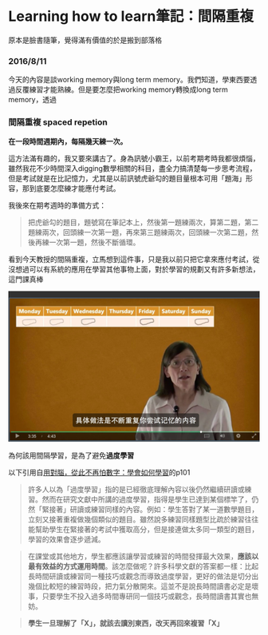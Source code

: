 # Learning how to learn筆記：間隔重複

原本是臉書隨筆，覺得滿有價值的於是搬到部落格

### 2016/8/11

今天的內容是談working memory與long term memory。我們知道，學東西要透過反覆練習才能熟練。但是要怎麼把working memory轉換成long term memory，透過

### 間隔重複 spaced repetion

**在一段時間週期內，每隔幾天練一次。**

這方法滿有趣的，我又要來講古了。身為訊號小霸王，以前考期考時我都很煩惱，雖然我花不少時間深入digging數學相關的科目，盡全力搞清楚每一步思考流程，但是考試就是在比記憶力，尤其是以前訊號虎爺勾的題目量根本可用「題海」形容，那到底要怎麼練才能應付考試。

我後來在期考週時的準備方式：

>把虎爺勾的題目，題號寫在筆記本上，然後第一題練兩次，算第二題，第二題練兩次，回頭練一次第一題，再來第三題練兩次，回頭練一次第二題，然後再練一次第一題，然後不斷循環。

看到今天教授的間隔重複，立馬想到這件事，只是我以前只把它拿來應付考試，從沒想過可以有系統的應用在學習其他事物上面，對於學習的規劃又有許多新想法，這門課真棒

![spaced repetion](../images/spaced_repetion.jpg)


為何該用間隔學習，是為了避免**過度學習**

以下引用自[用對腦，從此不再怕數字：學會如何學習](http://www.books.com.tw/products/0010690319)的p101

> 許多人以為「過度學習」指的是已經徹底理解內容以後仍然繼續研讀或練習。然而在研究文獻中所講的過度學習，指得是學生已達到某個標竿了，仍然「緊接著」研讀或練習同樣的內容。例如：學生答對了某一道數學題目，立刻又接著重複做幾個類似的題目。雖然說多練習同樣題型比疏於練習往往能幫助學生在緊接著的考試中獲取高分，但是接連做太多同一類型的題目，學習的效果會逐步遞減。

> 在課堂或其他地方，學生都應該讓學習或練習的時間發揮最大效果，**應該以最有效益的方式運用時間**。該怎麼做呢？許多科學文獻的答案都一樣：比起長時間研讀或練習同一種技巧或觀念而導致過度學習，更好的做法是切分出幾個比較短的練習時段，把力氣分散開來。這並不是說長時間讀書必定是壞事，只要學生不投入過多時間專研同一個技巧或觀念，長時間讀書其實也無妨。

> **學生一旦理解了「X」，就該去讀別東西，改天再回來複習「X」**
